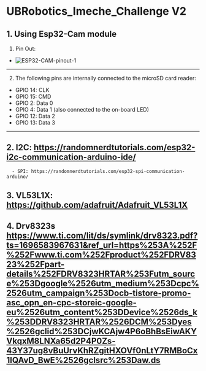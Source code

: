 # UBRobotics_Imeche_Challenge V2

## 1. Using Esp32-Cam module
1. Pin Out:
* ![ESP32-CAM-pinout-1](https://github.com/sysytwl/UBRobotics_Imeche_Challenge/assets/61526569/a11bcfe0-291e-4d84-baa4-a3f189bd8417)
---
2. The following pins are internally connected to the microSD card reader:
  - GPIO 14: CLK
  - GPIO 15: CMD
  - GPIO 2: Data 0
  - GPIO 4: Data 1 (also connected to the on-board LED)
  - GPIO 12: Data 2
  - GPIO 13: Data 3
---

## 2. I2C: https://randomnerdtutorials.com/esp32-i2c-communication-arduino-ide/
      - SPI: https://randomnerdtutorials.com/esp32-spi-communication-arduino/

## 3. VL53L1X: https://github.com/adafruit/Adafruit_VL53L1X

## 4. Drv8323s https://www.ti.com/lit/ds/symlink/drv8323.pdf?ts=1696583967631&ref_url=https%253A%252F%252Fwww.ti.com%252Fproduct%252FDRV8323%252Fpart-details%252FDRV8323HRTAR%253Futm_source%253Dgoogle%2526utm_medium%253Dcpc%2526utm_campaign%253Docb-tistore-promo-asc_opn_en-cpc-storeic-google-eu%2526utm_content%253DDevice%2526ds_k%253DDRV8323HRTAR%2526DCM%253Dyes%2526gclid%253DCjwKCAjw4P6oBhBsEiwAKYVkqxM8LNXa65d2P4P0Zs-43Y37ug8vBuUrvKhRZgitHXOVf0nLtY7RMBoCx1IQAvD_BwE%2526gclsrc%253Daw.ds


